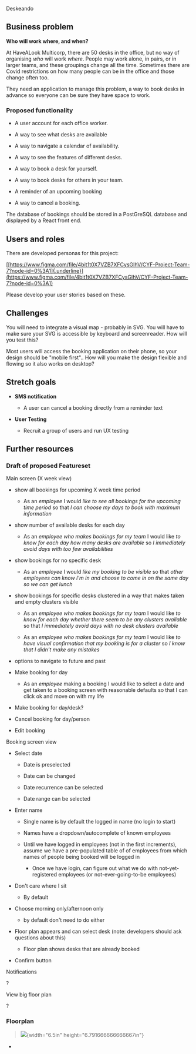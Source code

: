 Deskeando

## Business problem

**Who will work where, and when?**

At HaveALook Multicorp, there are 50 desks in the office, but no way of
organising _who_ will work _where_. People may work alone, in pairs, or
in larger teams, and these groupings change all the time. Sometimes
there are Covid restrictions on how many people can be in the office and
those change often too.

They need an application to manage this problem, a way to book desks in
advance so everyone can be sure they have space to work.

### Proposed functionality

- A user account for each office worker.

- A way to see what desks are available

- A way to navigate a calendar of availability.

- A way to see the features of different desks.

- A way to book a desk for yourself.

- A way to book desks for others in your team.

- A reminder of an upcoming booking

- A way to cancel a booking.

The database of bookings should be stored in a PostGreSQL database and
displayed by a React front end.

## Users and roles

There are developed personas for this project:

[[https://www.figma.com/file/4bit1t0X7VZB7XFCysGIhV/CYF-Project-Team-7?node-id=0%3A1]{.underline}](https://www.figma.com/file/4bit1t0X7VZB7XFCysGIhV/CYF-Project-Team-7?node-id=0%3A1)

Please develop your user stories based on these.

## Challenges

You will need to integrate a visual map - probably in SVG. You will have
to make sure your SVG is accessible by keyboard and screenreader. How
will you test this?

Most users will access the booking application on their phone, so your
design should be "mobile first".. How will you make the design flexible
and flowing so it also works on desktop?

## Stretch goals

- **SMS notification**

  - A user can cancel a booking directly from a reminder text

- **User Testing**

  - Recruit a group of users and run UX testing

## Further resources

### Draft of proposed Featureset

Main screen (X week view)

- show all bookings for upcoming X week time period

  - As an _employee_ I would _like to see all bookings for the
    upcoming time period_ so that _I can choose my days to book with
    maximum information_

- show number of available desks for each day

  - As an _employee who makes bookings for my team_ I would like _to
    know for each day how many desks are available_ so _I
    immediately avoid days with too few availabilities_

- show bookings for no specific desk

  - As an _employee_ I would _like my booking to be visible_ so that
    _other employees can know I'm in and choose to come in on the
    same day so we can get lunch_

- show bookings for specific desks clustered in a way that makes taken
  and empty clusters visible

  - As an _employee who makes bookings for my team_ I would like _to
    know for each day whether there seem to be any clusters
    available_ so that _I immediately avoid days with no desk
    clusters available_

  - As an _employee who makes bookings for my team_ I would like _to
    have visual confirmation that my booking is for a cluster_ so _I
    know that I didn't make any mistakes_

- options to navigate to future and past

- Make booking for day

  - As an _employee_ making a booking I would like to select a date
    and get taken to a booking screen with reasonable defaults so
    that I can click ok and move on with my life

- Make booking for day/desk?

- Cancel booking for day/person

- Edit booking

Booking screen view

- Select date

  - Date is preselected

  - Date can be changed

  - Date recurrence can be selected

  - Date range can be selected

- Enter name

  - Single name is by default the logged in name (no login to start)

  - Names have a dropdown/autocomplete of known employees

  - Until we have logged in employees (not in the first increments),
    assume we have a pre-populated table of of employees from which
    names of people being booked will be logged in

    - Once we have login, can figure out what we do with
      not-yet-registered employees (or not-ever-going-to-be
      employees)

- Don't care where I sit

  - By default

- Choose morning only/afternoon only

  - by default don't need to do either

- Floor plan appears and can select desk (note: developers should ask
  questions about this)

  - Floor plan shows desks that are already booked

- Confirm button

Notifications

?

View big floor plan

?

### Floorplan

> ![](media/image2.png){width="6.5in" height="6.791666666666667in"}

-

